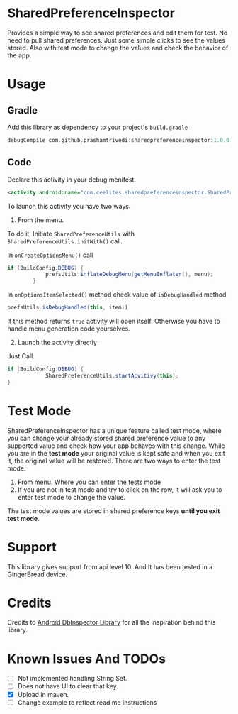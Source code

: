 # SharedPreferenceInspector
Provides a simple way to see shared preferences and edit them for test. No need to pull shared preferences. Just some simple clicks to see the values stored. Also with test mode to change the values and check the behavior of the app.

# Usage

## Gradle
Add this library as dependency to your project's ```build.gradle```


```groovy
debugCompile com.github.prashamtrivedi:sharedpreferenceinspector:1.0.0
```

## Code
Declare this activity in your debug menifest.

```xml
<activity android:name="com.ceelites.sharedpreferenceinspector.SharedPrefsBrowser"/>
```

To launch this activity you have two ways.

1. From the menu.

To do it, Initiate `SharedPreferenceUtils` with `SharedPreferenceUtils.initWith()` call.

In `onCreateOptionsMenu()` call 
```java
if (BuildConfig.DEBUG) {
			prefsUtils.inflateDebugMenu(getMenuInflater(), menu);
		}
```

In `onOptionsItemSelected()` method check value of `isDebugHandled` method 
```java
prefsUtils.isDebugHandled(this, item)) 
```
If this method returns `true` activity will open itself. Otherwise you have to handle menu generation code yourselves.

2. Launch the activity directly 

Just Call.
```java
if (BuildConfig.DEBUG) {
			SharedPreferenceUtils.startAcvitivy(this);
}
```

# Test Mode
SharedPreferenceInspector has a unique feature called test mode, where you can change your already stored shared preference value to any supported value and check how your app behaves with this change. While you are in the **test mode** your original value is kept safe and when you exit it, the original value will be restored. There are two ways to enter the test mode.

1. From menu. Where you can enter the tests mode
2. If you are not in test mode and try to click on the row, it will ask you to enter test mode to change the value.

The test mode values are stored in shared preference keys **until you exit test mode**.

# Support
This library gives support from api level 10. And It has been tested in a GingerBread device.

# Credits
Credits to [Android DbInspector Library](https://github.com/infinum/android_dbinspector) for all the inspiration behind this library.

# Known Issues And TODOs

- [ ] Not implemented handling String Set.
- [ ] Does not have UI to clear that key.
- [x] Upload in maven.
- [ ] Change example to reflect read me instructions

